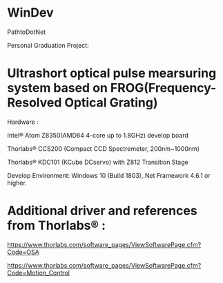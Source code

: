 # WinDev

PathtoDotNet

Personal Graduation Project: 

# Ultrashort optical pulse mearsuring system based on FROG(Frequency-Resolved Optical Grating)

Hardware : 

Intel® Atom Z8350(AMD64 4-core up to 1.8GHz) develop board

Thorlabs® CCS200 (Compact CCD Spectremeter, 200nm~1000nm)

Thorlabs® KDC101 (KCube DCservo) with Z812 Transition Stage

Develop Environment: Windows 10 (Build 1803),.Net Framework 4.6.1 or higher.

# Additional driver and references from Thorlabs® :

https://www.thorlabs.com/software_pages/ViewSoftwarePage.cfm?Code=OSA

https://www.thorlabs.com/software_pages/ViewSoftwarePage.cfm?Code=Motion_Control
